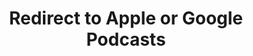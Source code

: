 ---
title: Redirect to Apple or Google Podcasts
redirect_from:
- /078r/
- /zadnja/
- /instagram/
- /ig/
redirect_to: https://pod.fo/e/2e20c0
---